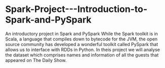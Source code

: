 # Spark-Project---Introduction-to-Spark-and-PySpark
An introductory project in Spark and PySpark
While the Spark toolkit is in Scala, a language that compiles down to bytecode for the JVM, the open source community has developed a wonderful toolkit called PySpark that allows us to interface with RDDs in Python.
In theis project we will analyse the dataset which comprises names and information of all the guests that appeared on The Daily Show.
